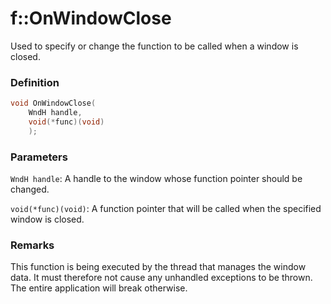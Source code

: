 # f::OnWindowClose
Used to specify or change the function to be called when a window is closed.

### Definition
```C++
void OnWindowClose(
    WndH handle, 
    void(*func)(void)
    );
```

### Parameters
`WndH handle`:
A handle to the window whose function pointer should be changed.

`void(*func)(void)`:
A function pointer that will be called when the specified window is closed.

### Remarks
This function is being executed by the thread that manages the window data. It must therefore not cause any unhandled 
exceptions to be thrown. The entire application will break otherwise.
